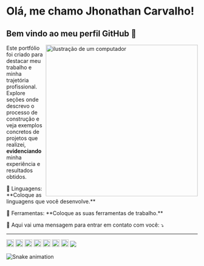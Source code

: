 #  Olá, me chamo Jhonathan Carvalho! 
## Bem vindo ao meu perfil GitHub 👋

<img src="https://raw.githubusercontent.com/MicaelliMedeiros/micaellimedeiros/master/image/computer-illustration.png" alt="ilustração de um computador" min-width="400px" max-width="400px" width="400px" align="right">

<p align="left"> 
  Este portfólio foi criado para destacar meu trabalho e minha trajetória profissional. Explore seções onde descrevo o processo de construção e veja exemplos concretos de projetos que realizei, <strong>evidenciando</strong> minha experiência e resultados obtidos.
</p>

<p align="left">
  🦄 Linguagens: **Coloque as linguagens que você desenvolve.**
</p>

<p align="left">
  💼 Ferramentas: **Coloque as suas ferramentas de trabalho.**
</p>

<p align="left">
  💌 Aqui vai uma mensagem para entrar em contato com você: ⤵️
</p>

---
<div style="display: inline-block">
<a href="https://wa.me/5527996202811" target="_blank"><img height="20" src="https://img.shields.io/badge/WhatsApp-25D366?style=for-the-badge&logo=whatsapp&logoColor=white"/></a>
<a href="mailto:ti.dev.carvalho@gmail.com" target="_blank"><img height="20" src="https://img.shields.io/badge/Gmail-D14836?style=for-the-badge&logo=gmail&logoColor=white"/></a>
<a href="https://discord.gg/jhonathancsouza" target="_blank"><img height="20" src="https://img.shields.io/badge/Discord-7289DA?style=for-the-badge&logo=discord&logoColor=white"/></a>
<a href="https://www.facebook.com/marciusbezerra/" target="_blank"><img height="20" src="https://img.shields.io/badge/Facebook-1877F2?style=for-the-badge&logo=facebook&logoColor=white"/></a>
<a href="https://www.instagram.com/jhonathancsouza/" target="_blank"><img height="20" src="https://img.shields.io/badge/Instagram-E4405F?style=for-the-badge&logo=instagram&logoColor=white"/></a>
<a href="https://twitter.com/marciusbezerra" target="_blank"><img height="20" src="https://img.shields.io/badge/X-000000?style=for-the-badge&logo=x&logoColor=white"/></a>
<a href="https://www.linkedin.com/in/tidevcarvalho/" target="_blank"><img height="20" src="https://img.shields.io/badge/LinkedIn-0077B5?style=for-the-badge&logo=linkedin&logoColor=white"/></a>
  <a href="https://www.youtube.com/jhonathancarvalho" target="_blank"><img loading="lazy" src="https://img.shields.io/badge/YouTube-FF0000?style=for-the-badge&logo=youtube&logoColor=white" target="_blank"></a>
</div>

![Snake animation](https://github.com/seu-usuário-aqui/seu-usuário-aqui/blob/output/github-contribution-grid-snake.svg)
